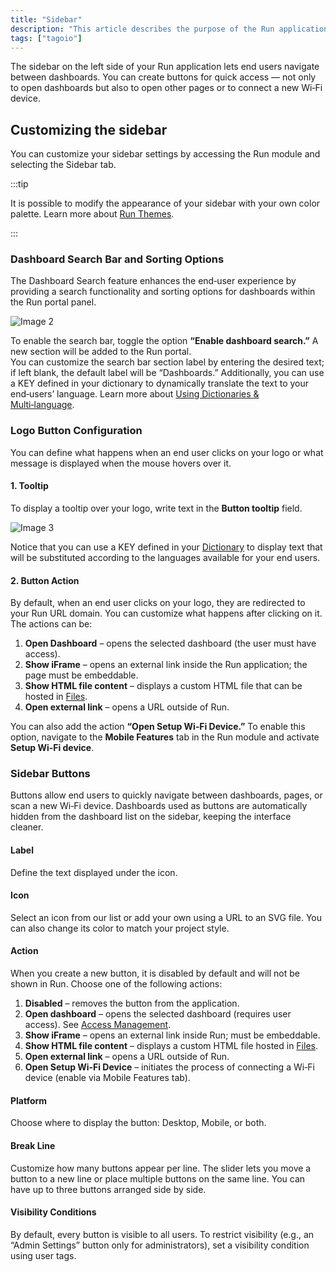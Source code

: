 ```yaml
---
title: "Sidebar"
description: "This article describes the purpose of the Run application sidebar and how to customize it, including creating quick-access buttons and changing appearance settings."
tags: ["tagoio"]
---
```

The sidebar on the left side of your Run application lets end users navigate between dashboards. You can create buttons for quick access — not only to open dashboards but also to open other pages or to connect a new Wi‑Fi device.

## Customizing the sidebar
You can customize your sidebar settings by accessing the Run module and selecting the Sidebar tab.

<!-- Image placeholder removed for build -->

:::tip

It is possible to modify the appearance of your sidebar with your own color palette. Learn more about [Run Themes](/tagoio/tagorun/getting-started/run-theme.md).

:::

### Dashboard Search Bar and Sorting Options
The Dashboard Search feature enhances the end‑user experience by providing a search functionality and sorting options for dashboards within the Run portal panel.

![Image 2](/docs_imagem/tagoio/external-8ae4366e.png)

To enable the search bar, toggle the option **“Enable dashboard search.”** A new section will be added to the Run portal.  
You can customize the search bar section label by entering the desired text; if left blank, the default label will be “Dashboards.” Additionally, you can use a KEY defined in your dictionary to dynamically translate the text to your end‑users’ language. Learn more about [Using Dictionaries & Multi‑language](/tagoio/tagorun/dictionaries/using-dictionaries-multi-language.md).

### Logo Button Configuration
You can define what happens when an end user clicks on your logo or what message is displayed when the mouse hovers over it.

#### 1. Tooltip
To display a tooltip over your logo, write text in the **Button tooltip** field.

![Image 3](/docs_imagem/tagoio/external-2aac36db.png)


Notice that you can use a KEY defined in your [Dictionary](/tagoio/tagorun/getting-started/dictionaries.md) to display text that will be substituted according to the languages available for your end users.

#### 2. Button Action
By default, when an end user clicks on your logo, they are redirected to your Run URL domain. You can customize what happens after clicking on it. The actions can be:

1. **Open Dashboard** – opens the selected dashboard (the user must have access).
2. **Show iFrame** – opens an external link inside the Run application; the page must be embeddable.
3. **Show HTML file content** – displays a custom HTML file that can be hosted in [Files](/docs/tagoio/files).
4. **Open external link** – opens a URL outside of Run.

You can also add the action **“Open Setup Wi‑Fi Device.”** To enable this option, navigate to the **Mobile Features** tab in the Run module and activate **Setup Wi‑Fi device**.

### Sidebar Buttons
Buttons allow end users to quickly navigate between dashboards, pages, or scan a new Wi‑Fi device. Dashboards used as buttons are automatically hidden from the dashboard list on the sidebar, keeping the interface cleaner.

#### Label
Define the text displayed under the icon.

#### Icon
Select an icon from our list or add your own using a URL to an SVG file. You can also change its color to match your project style.

#### Action
When you create a new button, it is disabled by default and will not be shown in Run. Choose one of the following actions:

1. **Disabled** – removes the button from the application.
2. **Open dashboard** – opens the selected dashboard (requires user access). See [Access Management](/docs/tagoio/tagorun/access-management/).
3. **Show iFrame** – opens an external link inside Run; must be embeddable.
4. **Show HTML file content** – displays a custom HTML file hosted in [Files](/docs/tagoio/files).
5. **Open external link** – opens a URL outside of Run.
6. **Open Setup Wi‑Fi Device** – initiates the process of connecting a Wi‑Fi device (enable via Mobile Features tab).

#### Platform
Choose where to display the button: Desktop, Mobile, or both.

#### Break Line
Customize how many buttons appear per line. The slider lets you move a button to a new line or place multiple buttons on the same line. You can have up to three buttons arranged side by side.


#### Visibility Conditions
By default, every button is visible to all users. To restrict visibility (e.g., an “Admin Settings” button only for administrators), set a visibility condition using user tags.